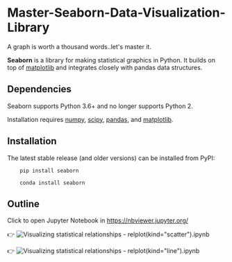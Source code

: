 <H1> Master-Seaborn-Data-Visualization-Library</H1>

A graph is worth a thousand words..let's master it.

<b>Seaborn</b> is a library for making statistical graphics in Python. It builds on top of <a href="https://matplotlib.org/">matplotlib</a> and integrates closely with pandas data structures.

Dependencies
------------

Seaborn supports Python 3.6+ and no longer supports Python 2.

Installation requires [numpy](https://numpy.org/), [scipy](https://www.scipy.org/), [pandas](https://pandas.pydata.org/), and [matplotlib](https://matplotlib.org/).


Installation
------------

The latest stable release (and older versions) can be installed from PyPI:
```
    pip install seaborn
```
```
    conda install seaborn
 ```

Outline
------------
Click to open Jupyter Notebook in https://nbviewer.jupyter.org/

:point_right: ![ Visualizing statistical relationships - relplot(kind="scatter").ipynb](https://nbviewer.jupyter.org/github/GaneshBade/Master-Seaborn-Data-Visualization-Library/blob/master/Visualizing%20statistical%20relationships%20-%20relplot%28kind%3D%22scatter%22%29.ipynb)

:point_right: ![ Visualizing statistical relationships - relplot(kind="line").ipynb](https://nbviewer.jupyter.org/github/GaneshBade/Master-Seaborn-Data-Visualization-Library/blob/master/Visualizing%20statistical%20relationships%20-%20relplot%28kind%3D%22line%22%29.ipynb)
